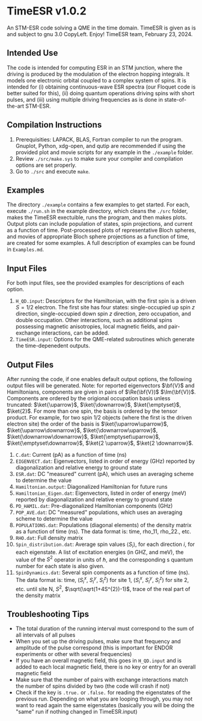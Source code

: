 # TimeESR v1.0.2
An STM-ESR code solving a QME in the time domain. TimeESR is given as is and subject to gnu 3.0 CopyLeft. 
Enjoy! TimeESR team, February 23, 2024.

## Intended Use
The code is intended for computing ESR in an STM junction, where the driving is produced by the modulation of the electron hopping integrals. It models one electronic orbital coupled to a complex system of spins. It is intended for (i) obtaining continuous-wave ESR spectra (our Floquet code is better suited for this), (ii) doing quantum operations driving spins with short pulses, and (iii) using multiple driving frequencies as is done in state-of-the-art STM-ESR.

## Compilation Instructions
1. Prerequisities: LAPACK, BLAS, Fortran compiler to run the program. Gnuplot, Python, xdg-open, and qutip are recommended if using the provided plot and movie scripts for any example in the `./example` folder. 
2. Review `./src/make.sys` to make sure your compiler and compilation options are set properly. 
3. Go to `./src` and execute `make`.

## Examples
The directory `./example` contains a few examples to get started. For each, execute `./run.sh` in the example directory, which cleans the `./src` folder, makes the TimeESR exectuible, runs the program, and then makes plots. Output plots can include population of states, spin projections, and current as a function of time. Post-processed plots of representative Bloch spheres, and movies of appropriate Bloch sphere projections as a function of time, are created for some examples. A full description of examples can be found in `Examples.md`.

## Input Files
For both input files, see the provided examples for descriptions of each option.
1. `H_QD.input`: Descriptors for the Hamiltonian, with the first spin is a driven $S=1/2$ electron. The first site has four states: single-occupied up spin $z$ direction, single-occupied down spin $z$ direction, zero occupation, and double occupation. Other interactions, such as additional spins possessing magnetic anisotropies, local magnetic fields, and pair-exchange interactions, can be added.
2. `TimeESR.input`: Options for the QME-related subroutines which generate the time-depenedent outputs.

## Output Files
After running the code, if one enables default output options, the following output files will be generated. 
Note: for reported eigenvectors $\bf{V}$ and Hamiltonians, components are given in pairs of $\Re(\bf{V})$ $\Im(\bf{V})$. Components are ordered by the origional occupation basis unless truncated: $\ket{\uparrow}$, $\ket{\downarrow}$, $\ket{\emptyset}$, $\ket{2}$. For more than one spin, the basis is ordered by the tensor product. For example, for two spin 1/2 objects (where the first is the driven electron site) the order of the basis is $\ket{\uparrow\uparrow}$, $\ket{\uparrow\downarrow}$, $\ket{\downarrow\uparrow}$, $\ket{\downarrow\downarrow}$, $\ket{\emptyset\uparrow}$, $\ket{\emptyset\downarrow}$, $\ket{2 \uparrow}$, $\ket{2 \downarrow}$.
1. `C.dat`: Current (pA) as a function of time (ns)
2. `EIGENVECT.dat`: Eigenvectors, listed in order of energy (GHz) reported by diagonalization and relative energy to ground state
3. `ESR.dat`: DC "measured" current (pA), which uses an averaging scheme to determine the value
4. `Hamiltonian.output`: Diagonalized Hamiltonian for future runs
5. `Hamiltonian_Eigen.dat`: Eigenvectors, listed in order of energy (meV) reported by diagonalization and relative energy to ground state
6. `PD_HAMIL.dat`: Pre-diagonalized Hamiltonian components (GHz)
7. `POP_AVE.dat`: DC "measured" populations, which uses an averaging scheme to determine the value
8. `POPULATIONS.dat`: Populations (diagonal elements) of the density matrix as a function of time (ns). The data format is: time, rho_11, rho_22., etc.
9. `RHO.dat`: Full density matrix
10. `Spin_distribution.dat`: Average spin values $\langle S_i \rangle$, for each direction $i$, for each eigenstate. A list of excitation energies (in GHZ, and meV), the value of the $S^2$ operator in units of $\hbar$, and the corresponding s quantum number for each state is also given.
11. `SpinDynamics.dat`: Several spin components as a function of time (ns). The data format is: time, ($S^x_i$, $S^y_i$, $S^z_i$) for site 1, ($S^x_i$, $S^y_i$, $S^z_i$) for site 2, etc. until site N, $S^{2}$, $\sqrt(\sqrt(1+4S^{2})-1)$, trace of the real part of the density matrix

## Troubleshooting Tips
- The total duration of the running interval must correspond to the sum of all intervals of all pulses
- When you set up the driving pulses, make sure that frequency and amplitude of the pulse correspond (this is important for ENDOR experiments or other with several frequencies)
- If you have an overall magnetic field, this goes in `H_QD.input` and is added to each local magnetic field, there is no key or entry for an overall magnetic field
- Make sure that the number of pairs with exchange interactions match the number of spins divided by two (the code will crash if not)
- Check if the key is `.true.` or `.false.` for reading the eigenstates of the previous run. Depending on what you are looping through, you may not want to read again the same eigenstates (basically you will be doing the "same" run if nothing changed in TimeESR.input)
